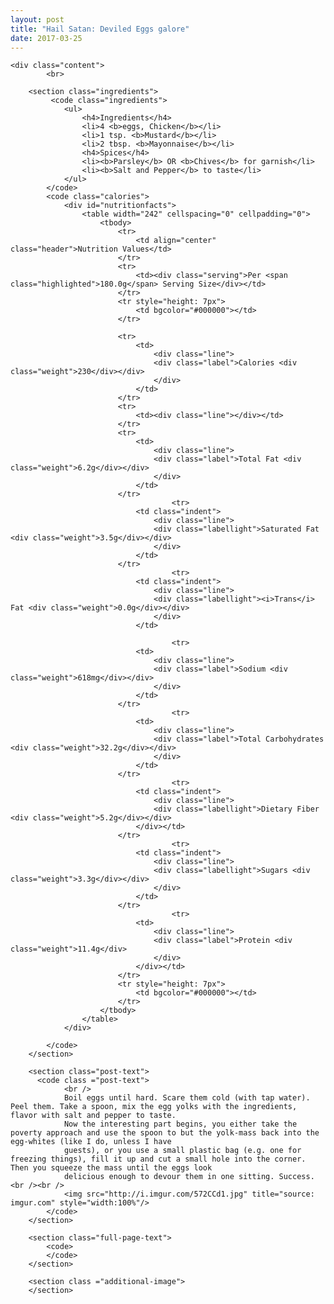 ```yaml
---
layout: post
title: "Hail Satan: Deviled Eggs galore"
date: 2017-03-25
---
```

	<div class="content">
			<br>
			
		<section class="ingredients">
			 <code class="ingredients">
				<ul>
					<h4>Ingredients</h4>
					<li>4 <b>eggs, Chicken</b></li>
					<li>1 tsp. <b>Mustard</b></li>
					<li>2 tbsp. <b>Mayonnaise</b></li>
					<h4>Spices</h4>
					<li><b>Parsley</b> OR <b>Chives</b> for garnish</li>
					<li><b>Salt and Pepper</b> to taste</li>
				</ul>
			</code>
			<code class="calories">
				<div id="nutritionfacts">
					<table width="242" cellspacing="0" cellpadding="0">
						<tbody>
							<tr>
								<td align="center" class="header">Nutrition Values</td>
							</tr>
							<tr>
								<td><div class="serving">Per <span class="highlighted">180.0g</span> Serving Size</div></td>
							</tr>
							<tr style="height: 7px">
								<td bgcolor="#000000"></td>
							</tr>
						 
							<tr>
								<td>
									<div class="line">
									<div class="label">Calories <div class="weight">230</div></div>
									</div>
								</td>
							</tr>
							<tr>
								<td><div class="line"></div></td>
							</tr>
							<tr>
								<td>
									<div class="line">
									<div class="label">Total Fat <div class="weight">6.2g</div></div>
									</div>
								</td>
							</tr>
										<tr>
								<td class="indent">
									<div class="line">
									<div class="labellight">Saturated Fat <div class="weight">3.5g</div></div>
									</div>
								</td>
							</tr>
										<tr>
								<td class="indent">
									<div class="line">
									<div class="labellight"><i>Trans</i> Fat <div class="weight">0.0g</div></div>
									</div>
								</td>
						   
										<tr>
								<td>
									<div class="line">
									<div class="label">Sodium <div class="weight">618mg</div></div>
									</div>
								</td>
							</tr>
										<tr>
								<td>
									<div class="line">
									<div class="label">Total Carbohydrates <div class="weight">32.2g</div></div>
									</div>
								</td>
							</tr>
										<tr>
								<td class="indent">
									<div class="line">
									<div class="labellight">Dietary Fiber <div class="weight">5.2g</div></div>
								</div></td>
							</tr>
										<tr>
								<td class="indent">
									<div class="line">
									<div class="labellight">Sugars <div class="weight">3.3g</div></div>
									</div>
								</td>
							</tr>
										<tr>
								<td>
									<div class="line">
									<div class="label">Protein <div class="weight">11.4g</div>
									</div>
								</div></td>
							</tr>
							<tr style="height: 7px">
								<td bgcolor="#000000"></td>
							</tr>
						</tbody>
					</table>
				</div>

			</code>
		</section>

		<section class="post-text">
		  <code class ="post-text">
				<br />
				Boil eggs until hard. Scare them cold (with tap water). Peel them. Take a spoon, mix the egg yolks with the ingredients, flavor with salt and pepper to taste. 
				Now the interesting part begins, you either take the poverty approach and use the spoon to but the yolk-mass back into the egg-whites (like I do, unless I have
				guests), or you use a small plastic bag (e.g. one for freezing things), fill it up and cut a small hole into the corner. Then you squeeze the mass until the eggs look
				delicious enough to devour them in one sitting. Success.<br /><br />
				<img src="http://i.imgur.com/572CCd1.jpg" title="source: imgur.com" style="width:100%"/>
			</code>
		</section>

		<section class="full-page-text">
			<code>
			</code>
		</section>
		
		<section class ="additional-image">
		</section>
